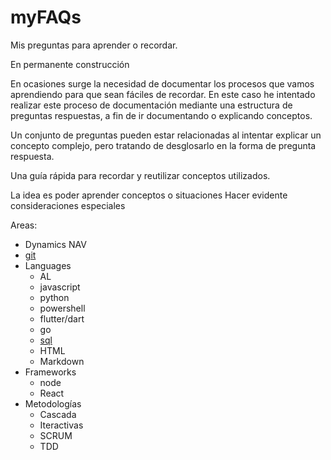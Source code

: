 # myFAQs
Mis preguntas para aprender o recordar. 

En permanente construcción

En ocasiones surge la necesidad de documentar los procesos que vamos aprendiendo para que sean fáciles de recordar. 
En este caso he intentado realizar este proceso de documentación mediante una estructura de preguntas respuestas, a fin de ir documentando o explicando conceptos. 

Un conjunto de preguntas pueden estar relacionadas al intentar explicar un concepto complejo, pero tratando de desglosarlo en la forma de pregunta respuesta.

Una guía rápida para recordar y reutilizar conceptos utilizados.

La idea es poder aprender conceptos o situaciones 
Hacer evidente consideraciones especiales


Areas:

- Dynamics NAV
- [git](git/FAQgit.md)
- Languages
  - AL
  - javascript
  - python
  - powershell
  - flutter/dart
  - go
  - [sql](sql/FAQsql.md)
  - HTML
  - Markdown
- Frameworks
  - node
  - React
- Metodologías
  - Cascada
  - Iteractivas
  - SCRUM
  - TDD





